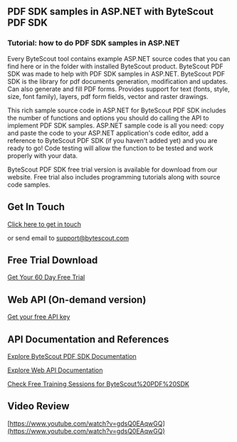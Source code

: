 ## PDF SDK samples in ASP.NET with ByteScout PDF SDK

### Tutorial: how to do PDF SDK samples in ASP.NET

Every ByteScout tool contains example ASP.NET source codes that you can find here or in the folder with installed ByteScout product. ByteScout PDF SDK was made to help with PDF SDK samples in ASP.NET. ByteScout PDF SDK is the library for pdf documents generation, modification and updates. Can also generate and fill PDF forms. Provides support for text (fonts, style, size, font family), layers, pdf form fields, vector and raster drawings.

This rich sample source code in ASP.NET for ByteScout PDF SDK includes the number of functions and options you should do calling the API to implement PDF SDK samples. ASP.NET sample code is all you need: copy and paste the code to your ASP.NET application's code editor, add a reference to ByteScout PDF SDK (if you haven't added yet) and you are ready to go! Code testing will allow the function to be tested and work properly with your data.

ByteScout PDF SDK free trial version is available for download from our website. Free trial also includes programming tutorials along with source code samples.

## Get In Touch

[Click here to get in touch](https://bytescout.zendesk.com/hc/en-us/requests/new?subject=ByteScout%20PDF%20SDK%20Question)

or send email to [support@bytescout.com](mailto:support@bytescout.com?subject=ByteScout%20PDF%20SDK%20Question) 

## Free Trial Download

[Get Your 60 Day Free Trial](https://bytescout.com/download/web-installer?utm_source=github-readme)

## Web API (On-demand version)

[Get your free API key](https://pdf.co/documentation/api?utm_source=github-readme)

## API Documentation and References

[Explore ByteScout PDF SDK Documentation](https://bytescout.com/documentation/index.html?utm_source=github-readme)

[Explore Web API Documentation](https://pdf.co/documentation/api?utm_source=github-readme)

[Check Free Training Sessions for ByteScout%20PDF%20SDK](https://academy.bytescout.com/)

## Video Review

[https://www.youtube.com/watch?v=gdsQ0EAqwGQ](https://www.youtube.com/watch?v=gdsQ0EAqwGQ)